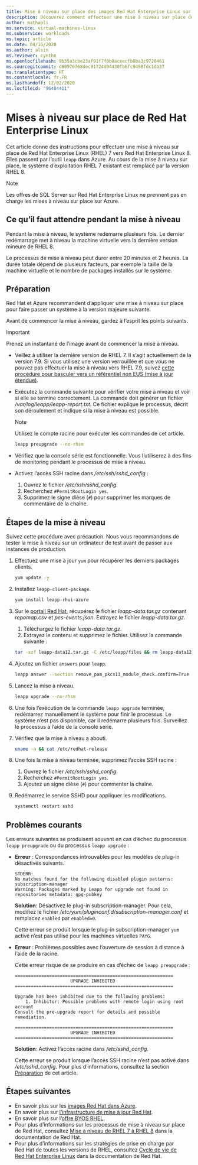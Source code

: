 ```yaml
---
title: Mise à niveau sur place des images Red Hat Enterprise Linux sur Azure
description: Découvrez comment effectuer une mise à niveau sur place des images Red Hat Enterprise 7.x vers la dernière version 8.x.
author: mathapli
ms.service: virtual-machines-linux
ms.subservice: workloads
ms.topic: article
ms.date: 04/16/2020
ms.author: alsin
ms.reviewer: cynthn
ms.openlocfilehash: 9b35a3cbe23af91f7f0b8aceecfb8ba3c9720461
ms.sourcegitcommit: d60976768dec91724d94430fb6fc9498fdc1db37
ms.translationtype: HT
ms.contentlocale: fr-FR
ms.lasthandoff: 12/02/2020
ms.locfileid: "96484411"
---
```

# <a name="red-hat-enterprise-linux-in-place-upgrades"></a>Mises à niveau sur place de Red Hat Enterprise Linux

Cet article donne des instructions pour effectuer une mise à niveau sur place de Red Hat Enterprise Linux (RHEL) 7 vers Red Hat Enterprise Linux 8. Elles passent par l’outil `leapp` dans Azure. Au cours de la mise à niveau sur place, le système d’exploitation RHEL 7 existant est remplacé par la version RHEL 8.

>[!Note] 
> Les offres de SQL Server sur Red Hat Enterprise Linux ne prennent pas en charge les mises à niveau sur place sur Azure.

## <a name="what-to-expect-during-the-upgrade"></a>Ce qu’il faut attendre pendant la mise à niveau
Pendant la mise à niveau, le système redémarre plusieurs fois. Le dernier redémarrage met à niveau la machine virtuelle vers la dernière version mineure de RHEL 8. 

Le processus de mise à niveau peut durer entre 20 minutes et 2 heures. La durée totale dépend de plusieurs facteurs, par exemple la taille de la machine virtuelle et le nombre de packages installés sur le système.

## <a name="preparations"></a>Préparation
Red Hat et Azure recommandent d’appliquer une mise à niveau sur place pour faire passer un système à la version majeure suivante. 

Avant de commencer la mise à niveau, gardez à l’esprit les points suivants. 

>[!Important] 
> Prenez un instantané de l’image avant de commencer la mise à niveau.

* Veillez à utiliser la dernière version de RHEL 7. Il s’agit actuellement de la version 7.9. Si vous utilisez une version verrouillée et que vous ne pouvez pas effectuer la mise à niveau vers RHEL 7.9, suivez [cette procédure pour basculer vers un référentiel non EUS (mise à jour étendue)](./redhat-rhui.md#switch-a-rhel-7x-vm-back-to-non-eus-remove-a-version-lock).

* Exécutez la commande suivante pour vérifier votre mise à niveau et voir si elle se termine correctement. La commande doit générer un fichier */var/log/leapp/leapp-report.txt*. Ce fichier explique le processus, décrit son déroulement et indique si la mise à niveau est possible.

    >[!NOTE]
    > Utilisez le compte racine pour exécuter les commandes de cet article. 

    ```bash
    leapp preupgrade --no-rhsm
    ```
* Vérifiez que la console série est fonctionnelle. Vous l’utiliserez à des fins de monitoring pendant le processus de mise à niveau.

* Activez l’accès SSH racine dans */etc/ssh/sshd_config* :
    1. Ouvrez le fichier */etc/ssh/sshd_config*.
    1. Recherchez `#PermitRootLogin yes`.
    1. Supprimez le signe dièse (`#`) pour supprimer les marques de commentaire de la chaîne.

## <a name="upgrade-steps"></a>Étapes de la mise à niveau

Suivez cette procédure avec précaution. Nous vous recommandons de tester la mise à niveau sur un ordinateur de test avant de passer aux instances de production.

1. Effectuez une mise à jour `yum` pour récupérer les derniers packages clients.
    ```bash
    yum update -y
    ```

1. Installez `leapp-client-package`.
    ```bash
    yum install leapp-rhui-azure
    ```
    
1. Sur le [portail Red Hat](https://access.redhat.com/articles/3664871), récupérez le fichier *leapp-data.tar.gz* contenant *repomap.csv* et *pes-events.json*. Extrayez le fichier *leapp-data.tar.gz*.
    1. Téléchargez le fichier *leapp-data.tar.gz*.
    1. Extrayez le contenu et supprimez le fichier. Utilisez la commande suivante :
    ```bash
    tar -xzf leapp-data12.tar.gz -C /etc/leapp/files && rm leapp-data12.tar.gz
    ```

1. Ajoutez un fichier `answers` pour `leapp`.
    ```bash
    leapp answer --section remove_pam_pkcs11_module_check.confirm=True --add
    ``` 

1. Lancez la mise à niveau.
    ```bash
    leapp upgrade --no-rhsm
    ```
1.  Une fois l’exécution de la commande `leapp upgrade` terminée, redémarrez manuellement le système pour finir le processus. Le système n’est pas disponible, car il redémarre plusieurs fois. Surveillez le processus à l’aide de la console série.

1.  Vérifiez que la mise à niveau a abouti.
    ```bash
    uname -a && cat /etc/redhat-release
    ```

1. Une fois la mise à niveau terminée, supprimez l’accès SSH racine :
    1. Ouvrez le fichier */etc/ssh/sshd_config*.
    1. Recherchez `#PermitRootLogin yes`.
    1. Ajoutez un signe dièse (`#`) pour commenter la chaîne.

1. Redémarrez le service SSHD pour appliquer les modifications.
    ```bash
    systemctl restart sshd
    ```
## <a name="common-problems"></a>Problèmes courants

Les erreurs suivantes se produisent souvent en cas d’échec du processus `leapp preupgrade` ou du processus `leapp upgrade` :

* **Erreur** : Correspondances introuvables pour les modèles de plug-in désactivés suivants.

    ```plaintext
    STDERR:
    No matches found for the following disabled plugin patterns: subscription-manager
    Warning: Packages marked by Leapp for upgrade not found in repositories metadata: gpg-pubkey
    ```

    **Solution**: Désactivez le plug-in subscription-manager. Pour cela, modifiez le fichier */etc/yum/pluginconf.d/subscription-manager.conf* et remplacez `enabled` par `enabled=0`.

    Cette erreur se produit lorsque le plug-in subscription-manager `yum` activé n’est pas utilisé pour les machines virtuelles `PAYG`.

* **Erreur** : Problèmes possibles avec l’ouverture de session à distance à l’aide de la racine.

    Cette erreur risque de se produire en cas d’échec de `leapp preupgrade` :

    ```structured-text
    ============================================================
                         UPGRADE INHIBITED
    ============================================================
    
    Upgrade has been inhibited due to the following problems:
        1. Inhibitor: Possible problems with remote login using root account
    Consult the pre-upgrade report for details and possible remediation.
    
    ============================================================
                         UPGRADE INHIBITED
    ============================================================
    ```
    **Solution**: Activez l’accès racine dans */etc/sshd_config*.

    Cette erreur se produit lorsque l’accès SSH racine n’est pas activé dans */etc/sshd_config*. Pour plus d’informations, consultez la section [Préparation](#preparations) de cet article. 


## <a name="next-steps"></a>Étapes suivantes
* En savoir plus sur les [images Red Hat dans Azure](./redhat-images.md).
* En savoir plus sur [l’infrastructure de mise à jour Red Hat](./redhat-rhui.md).
* En savoir plus sur l’[offre BYOS RHEL](./byos.md).
* Pour plus d’informations sur les processus de mise à niveau sur place de Red Hat, consultez [Mise à niveau de RHEL 7 à RHEL 8](https://access.redhat.com/documentation/en-us/red_hat_enterprise_linux/8/html-single/upgrading_from_rhel_7_to_rhel_8/index) dans la documentation de Red Hat.
* Pour plus d’informations sur les stratégies de prise en charge par Red Hat de toutes les versions de RHEL, consultez [Cycle de vie de Red Hat Enterprise Linux](https://access.redhat.com/support/policy/updates/errata) dans la documentation de Red Hat.
